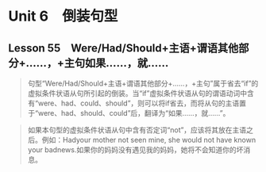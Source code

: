 ﻿ # Unit 6　倒装句型
 ## Lesson 55　Were/Had/Should+主语+谓语其他部分+……，+主句如果……，就……
 
> 句型“Were/Had/Should+主语+谓语其他部分+……，+主句”属于省去“if”的虚拟条件状语从句所引起的倒装。当“if”虚拟条件状语从句的谓语动词中含有“were、had、could、should”，则可以将if省去，而将从句的主语置于“were、had、should、could”后，翻译为“如果……，就……”。

> 如果本句型的虚拟条件状语从句中含有否定词“not”，应该将其放在主语之后。例如：Hadyour mother not seen mine, she would not have known your badnews.如果你的妈妈没有遇见我的妈妈，她将不会知道你的坏消息。


 